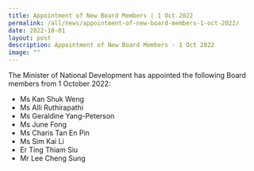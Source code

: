 ```yaml
---
title: Appointment of New Board Members | 1 Oct 2022
permalink: /all/news/appointment-of-new-board-members-1-oct-2022/
date: 2022-10-01
layout: post
description: Appointment of New Board Members - 1 Oct 2022
image: ""
---
```

The Minister of National Development has appointed the following Board members from 1 October 2022:
*   Ms Kan Shuk Weng
*   Ms Alli Ruthirapathi
*   Ms Geraldine Yang-Peterson
*   Ms June Fong
*   Ms Charis Tan En Pin
*   Ms Sim Kai Li
*   Er Ting Thiam Siu
*   Mr Lee Cheng Sung